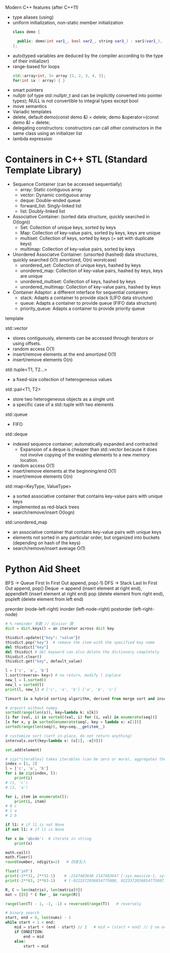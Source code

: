 
Modern C++ features (after C++11)
- type aliases (using)
- uniform initialization, non-static member initialization
    ```cpp
    class demo {

      public: demo(int var1_, bool var2_, string var3_) : var1(var1_), var2(var2_), var3(var3_) {} 
    };  
    ```
- auto(typed variables are deduced by the compiler according to the type of their initializer)
- range-based for loops      
    ```cpp
    std::array<int, 5> array {1, 2, 3, 4, 5};
    for(int &x : array) { }
    ```
- smart pointers
- nullptr (of type std::nullptr_t and can be implicitly converted into pointer types); NULL is not convertible to integral types except bool
- move semantics
- Variadic templates
- delete, default        demo(const demo &) = delete;  demo &operator=(const demo &) = delete;
- delegating constructors: constructors can call other constructors in the same class using an initializer list
- lambda expression



# Containers in C++ STL (Standard Template Library)
* Sequence Container (can be accessed sequentially)
    - array: Static contiguous array 
    - vector: Dynamic contiguous array 
    - deque: Double-ended queue 
    - forward_list: Singly-linked list 
    - list: Doubly-linked list 
* Associative Container: (sorted data structure, quickly searched in O(logn))
    - Set: Collection of unique keys, sorted by keys
    - Map: Collection of key-value pairs, sorted by keys, keys are unique
    - multiset: Collection of keys, sorted by keys (= set with duplicate keys)
    - multimap: Collection of key-value pairs, sorted by keys 
* Unordered Associatve Container: (unsorted (hashed) data structures, quickly searched O(1) amortized, O(n) worstcase) 
    - unordered_set: Collection of unique keys, hashed by keys
    - unordered_map: Collection of key-value pairs, hashed by keys, keys are unique
    - unordered_multiset: Collection of keys, hashed by keys 
    - unordered_multimap: Collection of key-value pairs, hashed by keys 
* Container Adaptor: a different interface for sequential containers
    - stack: Adapts a container to provide stack (LIFO data structure)
    - queue: Adapts a container to provide queue (FIFO data structure)
    - priority_queue: Adapts a container to provide priority queue



template <typename T>

std::vector<T>
- stores contiguously, elements can be accessed through iterators or using offsets.
- random access O(1)
- insert/remove elements at the end amortized O(1)
- insert/remove elements O(n)


std::tuple<T1, T2...>
- a fixed-size collection of heterogeneous values

std::pair<T1, T2>
- store two heterogeneous objects as a single unit
- a specific case of a std::tuple with two elements

std::queue<T>
- FIFO

std::deque<T>
- indexed sequence container; automatically expanded and contracted
  - Expansion of a deque is cheaper than std::vector because it does not involve copying of the existing elements to a new memory location.
- random access O(1)
- insert/remove elements at the beginning/end O(1)
- insert/remove elements O(n)


std::map<KeyType, ValueType>
- a sorted associative container that contains key-value pairs with unique keys
- implemented as red-black trees
- search/remove/insert O(logn)

std::unordered_map
- an associative container that contains key-value pairs with unique keys
- elements not sorted in any particular order, but organized into buckets (depending on hash of the keys)
- search/remove/insert average O(1)


# Python Aid Sheet
BFS     ->  Queue First In First Out  append, pop(-1)
DFS     ->  Stack Last In First Out   append, pop()
Deque   ->  append (insert element at right end), appendleft (insert element at right end)
            pop (delete element from right end), popleft (delete element from left end)

preorder (node-left-right)
inorder (left-node-right)
postorder (left-right-node)

```python
# % reminder 余数 // divisor 商
dict = dict.keys() = an iterator across dict key

thisdict.update({"key": "value"})
thisdict.pop("key")  # remove the item with the specified key name
del thisdict["key"]
del thisdict # del keyword can also delete the dictionary completely
thisdict.clear()
thisdict.get("key", default_value) 

l = ['c', 'a', 'b']
l.sort(reverse= key=) # no return, modify l inplace
new_l = l.sorted()
new_l = sorted(l)
print(l, new_l) # ['c', 'a', 'b'] ['a', 'b', 'c']

Timsort is a hybrid sorting algorithm, derived from merge sort and insertion sort

# argsort without numpy
sorted(range(len(s)), key=lambda k: s[k])
[i for (val, i) in sorted((val, i) for (i, val) in enumerate(seq))]
[x for x, y in sorted(enumerate(seq), key = lambda x: x[1])]
sorted(range(len(seq)), key=seq.__getitem__)

# customize sort (sort in-place, do not return anything)
intervals.sort(key=lambda x: (x[1], -x[0]))

set.add(element)

# zip(*iterables) takes iterables (can be zero or more), aggregates them in a tuple and return it
index = [1, 2]
l = ['c', 'a', 'b']
for i in zip(index, l):
    print(i)
# (1, 'c')
# (2, 'a')

for i, item in enumerate(l):
    print(i, item)
# 0 c
# 1 a
# 2 b

if l1: # if l1 is not None
if not l1: # if l1 is None

for x in 'abcde':  # iterate in string
    print(x)

math.ceil()
math.floor()
round(number, ndigits=2)   # 四舍五入

float('inf')
print(-2**31, 2**31-1)    # -2147483648 2147483647 [-sys.maxsize-1, sys.maxsize]
print(-2**63, 2**63-1)    # [-9223372036854775808, 9223372036854775807] 

R, C = len(matrix), len(matrix[0])
mat = [[0] * C for _ in range(R)] 

range(len(T) - 1, -1, -1) = reversed(range(T))   # reversely

# binary search
start, end = 0, len(nums) - 1
while start + 1 < end:
    mid = start + (end - start) // 2   # mid = (start + end) // 2 no overflow  or >> 1
    if CONDITION:
        end = mid
    else:
        start = mid
```